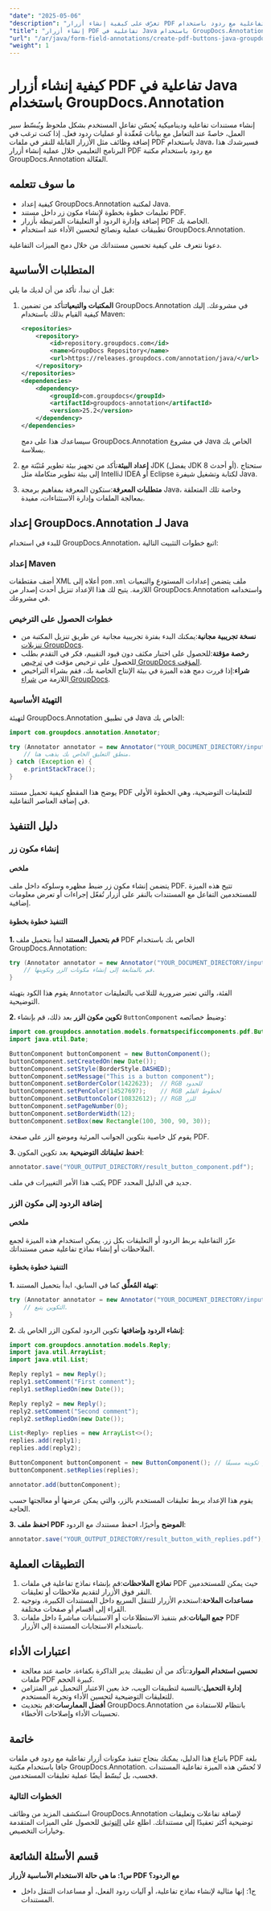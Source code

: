 ```yaml
---
"date": "2025-05-06"
"description": "تعرّف على كيفية إنشاء أزرار PDF تفاعلية مع ردود باستخدام GroupDocs.Annotation لجافا. اتبع هذا الدليل خطوة بخطوة لتحسين تفاعلية المستندات."
"title": "إنشاء أزرار PDF تفاعلية في Java باستخدام GroupDocs.Annotation - دليل كامل"
"url": "/ar/java/form-field-annotations/create-pdf-buttons-java-groupdocs-annotation/"
"weight": 1
---
```


# كيفية إنشاء أزرار PDF تفاعلية في Java باستخدام GroupDocs.Annotation
إنشاء مستندات تفاعلية وديناميكية يُحسّن تفاعل المستخدم بشكل ملحوظ ويُبسّط سير العمل، خاصةً عند التعامل مع بيانات مُعقّدة أو عمليات ردود فعل. إذا كنت ترغب في إضافة وظائف مثل الأزرار القابلة للنقر في ملفات PDF باستخدام Java، فسيرشدك هذا البرنامج التعليمي خلال عملية إنشاء أزرار PDF مع ردود باستخدام مكتبة GroupDocs.Annotation الفعّالة.

## ما سوف تتعلمه
- كيفية إعداد GroupDocs.Annotation لمكتبة Java.
- تعليمات خطوة بخطوة لإنشاء مكون زر داخل مستند PDF.
- إضافة وإدارة الردود أو التعليقات المرتبطة بأزرار PDF الخاصة بك.
- تطبيقات عملية ونصائح لتحسين الأداء عند استخدام GroupDocs.Annotation.

دعونا نتعرف على كيفية تحسين مستنداتك من خلال دمج الميزات التفاعلية.

## المتطلبات الأساسية
قبل أن نبدأ، تأكد من أن لديك ما يلي:

1. **المكتبات والتبعيات**تأكد من تضمين GroupDocs.Annotation في مشروعك. إليك كيفية القيام بذلك باستخدام Maven:
    ```xml
    <repositories>
        <repository>
            <id>repository.groupdocs.com</id>
            <name>GroupDocs Repository</name>
            <url>https://releases.groupdocs.com/annotation/java/</url>
        </repository>
    </repositories>
    <dependencies>
        <dependency>
            <groupId>com.groupdocs</groupId>
            <artifactId>groupdocs-annotation</artifactId>
            <version>25.2</version>
        </dependency>
    </dependencies>
    ```
   سيساعدك هذا على دمج GroupDocs.Annotation في مشروع Java الخاص بك بسلاسة.

2. **إعداد البيئة**تأكد من تجهيز بيئة تطوير مُثبّتة مع JDK (يفضل JDK 8 أو أحدث). ستحتاج إلى بيئة تطوير متكاملة مثل IntelliJ IDEA أو Eclipse لكتابة وتشغيل شيفرة Java.

3. **متطلبات المعرفة**:ستكون المعرفة بمفاهيم برمجة Java، وخاصة تلك المتعلقة بمعالجة الملفات وإدارة الاستثناءات، مفيدة.

## إعداد GroupDocs.Annotation لـ Java
للبدء في استخدام GroupDocs.Annotation، اتبع خطوات التثبيت التالية:

### إعداد Maven
أضف مقتطفات XML أعلاه إلى `pom.xml` ملف يتضمن إعدادات المستودع والتبعيات اللازمة. يتيح لك هذا الإعداد تنزيل أحدث إصدار من GroupDocs.Annotation واستخدامه في مشروعك.

### خطوات الحصول على الترخيص
- **نسخة تجريبية مجانية**:يمكنك البدء بفترة تجريبية مجانية عن طريق تنزيل المكتبة من [تنزيلات GroupDocs](https://releases.groupdocs.com/annotation/java/).
- **رخصة مؤقتة**:للحصول على اختبار مكثف دون قيود التقييم، فكر في التقدم بطلب للحصول على ترخيص مؤقت في [ترخيص GroupDocs المؤقت](https://purchase.groupdocs.com/temporary-license/).
- **شراء**:إذا قررت دمج هذه الميزة في بيئة الإنتاج الخاصة بك، فقم بشراء التراخيص اللازمة من [شراء GroupDocs](https://purchase.groupdocs.com/buy).

### التهيئة الأساسية
لتهيئة GroupDocs.Annotation في تطبيق Java الخاص بك:
```java
import com.groupdocs.annotation.Annotator;

try (Annotator annotator = new Annotator("YOUR_DOCUMENT_DIRECTORY/input_file.pdf")) {
    // منطق التعليق الخاص بك يذهب هنا.
} catch (Exception e) {
    e.printStackTrace();
}
```
يوضح هذا المقطع كيفية تحميل مستند PDF للتعليقات التوضيحية، وهي الخطوة الأولى في إضافة العناصر التفاعلية.

## دليل التنفيذ
### إنشاء مكون زر
#### ملخص
يتضمن إنشاء مكون زر ضبط مظهره وسلوكه داخل ملف PDF. تتيح هذه الميزة للمستخدمين التفاعل مع المستندات بالنقر على أزرار تُفعّل إجراءات أو تعرض معلومات إضافية.
#### التنفيذ خطوة بخطوة
**1. قم بتحميل المستند**
ابدأ بتحميل ملف PDF الخاص بك باستخدام GroupDocs.Annotation:
```java
try (Annotator annotator = new Annotator("YOUR_DOCUMENT_DIRECTORY/input_file.pdf")) {
    // قم بالمتابعة إلى إنشاء مكونات الزر وتكوينها.
}
```
يقوم هذا الكود بتهيئة `Annotator` الفئة، والتي تعتبر ضرورية للتلاعب بالتعليقات التوضيحية.

**2. تكوين مكون الزر**
بعد ذلك، قم بإنشاء `ButtonComponent` وضبط خصائصه:
```java
import com.groupdocs.annotation.models.formatspecificcomponents.pdf.ButtonComponent;
import java.util.Date;

ButtonComponent buttonComponent = new ButtonComponent();
buttonComponent.setCreatedOn(new Date());
buttonComponent.setStyle(BorderStyle.DASHED);
buttonComponent.setMessage("This is a button component");
buttonComponent.setBorderColor(1422623);  // RGB للحدود
buttonComponent.setPenColor(14527697);    // RGB لخطوط القلم
buttonComponent.setButtonColor(10832612); // RGB للزر
buttonComponent.setPageNumber(0);
buttonComponent.setBorderWidth(12);
buttonComponent.setBox(new Rectangle(100, 300, 90, 30));
```
يقوم كل خاصية بتكوين الجوانب المرئية وموضع الزر على صفحة PDF.

**3. احفظ تعليقاتك التوضيحية**
بعد تكوين المكون:
```java
annotator.save("YOUR_OUTPUT_DIRECTORY/result_button_component.pdf");
```
يكتب هذا الأمر التغييرات في ملف PDF جديد في الدليل المحدد.

### إضافة الردود إلى مكون الزر
#### ملخص
عزّز التفاعلية بربط الردود أو التعليقات بكل زر. يمكن استخدام هذه الميزة لجمع الملاحظات أو إنشاء نماذج تفاعلية ضمن مستنداتك.
#### التنفيذ خطوة بخطوة
**1. تهيئة المُعلِّق**
كما في السابق، ابدأ بتحميل المستند:
```java
try (Annotator annotator = new Annotator("YOUR_DOCUMENT_DIRECTORY/input_file.pdf")) {
    // التكوين يتبع.
}
```

**2. إنشاء الردود وإضافتها**
تكوين الردود لمكون الزر الخاص بك:
```java
import com.groupdocs.annotation.models.Reply;
import java.util.ArrayList;
import java.util.List;

Reply reply1 = new Reply();
reply1.setComment("First comment");
reply1.setRepliedOn(new Date());

Reply reply2 = new Reply();
reply2.setComment("Second comment");
reply2.setRepliedOn(new Date());

List<Reply> replies = new ArrayList<>();
replies.add(reply1);
replies.add(reply2);

ButtonComponent buttonComponent = new ButtonComponent(); // افترض أنه تم تكوينه مسبقًا
buttonComponent.setReplies(replies);

annotator.add(buttonComponent);
```
يقوم هذا الإعداد بربط تعليقات المستخدم بالزر، والتي يمكن عرضها أو معالجتها حسب الحاجة.

**3. احفظ ملف PDF الموضح**
وأخيرًا، احفظ مستندك مع الردود:
```java
annotator.save("YOUR_OUTPUT_DIRECTORY/result_button_with_replies.pdf");
```

## التطبيقات العملية
1. **نماذج الملاحظات**:قم بإنشاء نماذج تفاعلية في ملفات PDF حيث يمكن للمستخدمين النقر فوق الأزرار لتقديم ملاحظات أو تعليقات.
2. **مساعدات الملاحة**:استخدم الأزرار للتنقل السريع داخل المستندات الكبيرة، وتوجيه القراء إلى أقسام أو صفحات مختلفة.
3. **جمع البيانات**:قم بتنفيذ الاستطلاعات أو الاستبيانات مباشرةً داخل ملفات PDF باستخدام الاستجابات المستندة إلى الأزرار.

## اعتبارات الأداء
- **تحسين استخدام الموارد**:تأكد من أن تطبيقك يدير الذاكرة بكفاءة، خاصة عند معالجة ملفات PDF كبيرة الحجم.
- **إدارة التحميل**:بالنسبة لتطبيقات الويب، خذ بعين الاعتبار التحميل غير المتزامن للتعليقات التوضيحية لتحسين الأداء وتجربة المستخدم.
- **أفضل الممارسات**:قم بتحديث GroupDocs.Annotation بانتظام للاستفادة من تحسينات الأداء وإصلاحات الأخطاء.

## خاتمة
باتباع هذا الدليل، يمكنك بنجاح تنفيذ مكونات أزرار تفاعلية مع ردود في ملفات PDF بلغة جافا باستخدام مكتبة GroupDocs.Annotation. لا تُحسّن هذه الميزة تفاعلية المستندات فحسب، بل تُبسّط أيضًا عملية تعليقات المستخدمين.

### الخطوات التالية
استكشف المزيد من وظائف GroupDocs.Annotation لإضافة تفاعلات وتعليقات توضيحية أكثر تعقيدًا إلى مستنداتك. اطلع على [التوثيق](https://docs.groupdocs.com/annotation/java/) للحصول على الميزات المتقدمة وخيارات التخصيص.

## قسم الأسئلة الشائعة
**س1: ما هي حالة الاستخدام الأساسية لأزرار PDF مع الردود؟**
- ج1: إنها مثالية لإنشاء نماذج تفاعلية، أو آليات ردود الفعل، أو مساعدات التنقل داخل المستندات.